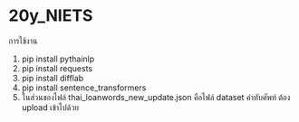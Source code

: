 # 20y_NIETS
การใช้งาน
1. pip install pythainlp
2. pip install requests
3. pip install difflab
4. pip install sentence_transformers
5. ในส่วนของไฟล์ thai_loanwords_new_update.json คือไฟล์ dataset คำทับศัพท์ ต้อง upload เข้าไปด้วย
